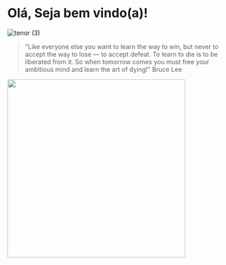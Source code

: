 #  Olá, Seja bem vindo(a)!




![tenor (3)](https://user-images.githubusercontent.com/37002491/95329595-92195500-087d-11eb-9935-ab0cb075d0b1.gif)




<blockquote>"Like everyone else you want to learn the way to win, but never to accept the way to lose — to accept defeat. To learn to die is to be liberated from it. So when tomorrow comes you must free your ambitious mind and learn the art of dying!" Bruce Lee </blockquote>


<img width="400px" align="left" src="https://github-readme-stats.vercel.app/api/top-langs/?username=Akaue&hide=html&layout=compact&theme=buefy" /> 
